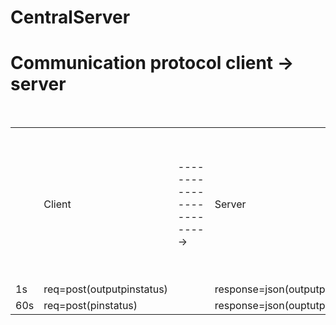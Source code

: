 # CentralServer
<h1> Communication protocol client -> server</h1><br>
<table>
<th>
<td>
Client
</td>
<td>------------------------->
</td>
<td>Server
</td>
<td>--------------------------------------------->
</td>
<td>Client
</td>
<td>------------------------------------>
</td>
<td>Server
</td>
</th>
<tr>
<td> 1s 
</td>
<td>  req=post(outputpinstatus)
</td>
<td></td>
<td>response=json(outputpins changed) 
</td>
<td></td>
<td></td>
<td></td>
</tr> 
<tr>
<td>60s
</td>
<td>  req=post(pinstatus)
</td>
<td></td>
<td>response=json(ouptutpinschanged+inputpinsdata)
</td>
<td></td>
<td>request=post(json(inputpinsvalues))
</td>
<td></td>
</tr>
 </table>